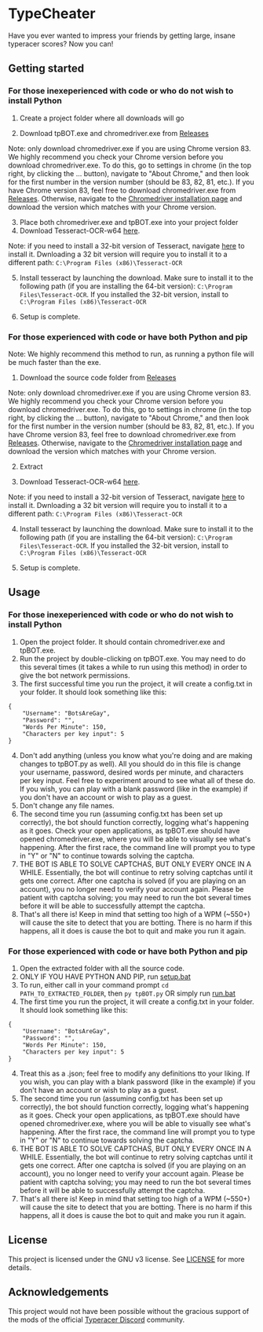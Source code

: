 # TypeCheater

Have you ever wanted to impress your friends by getting large, insane typeracer scores? Now you can!

## Getting started

### For those inexeperienced with code or who do not wish to install Python
1. Create a project folder where all downloads will go

2. Download tpBOT.exe and chromedriver.exe from [Releases](https://github.com/zisop16/TypeCheater/releases)

Note: only download chromedriver.exe if you are using Chrome version 83. We highly recommend you check your Chrome version before you download chromedriver.exe. To do this, go to settings in chrome (in the top right, by clicking the ... button), navigate to "About Chrome," and then look for the first number in the version number (should be 83, 82, 81, etc.). If you have Chrome version 83, feel free to download chromedriver.exe from [Releases](https://github.com/zisop16/TypeCheater/releases). Otherwise, navigate to the [Chromedriver installation page](https://chromedriver.chromium.org/downloads) and download the version which matches with your Chrome version.

3. Place both chromedriver.exe and tpBOT.exe into your project folder
4. Download Tesseract-OCR-w64 [here](https://digi.bib.uni-mannheim.de/tesseract/tesseract-ocr-w64-setup-v5.0.0-alpha.20200328.exe).

Note: if you need to install a 32-bit version of Tesseract, navigate [here](https://github.com/tesseract-ocr/tessdoc) to install it. Dwnloading a 32 bit version will require you to install it to a different path: `C:\Program Files (x86)\Tesseract-OCR`

5. Install tesseract by launching the download. Make sure to install it to the following path (if you are installing the 64-bit version): `C:\Program Files\Tesseract-OCR`. If you installed the 32-bit version, install to `C:\Program Files (x86)\Tesseract-OCR`

6. Setup is complete.

### For those experienced with code or have both Python and pip
Note: We highly recommend this method to run, as running a python file will be much faster than the exe.

1. Download the source code folder from [Releases](https://github.com/zisop16/TypeCheater/releases)

Note: only download chromedriver.exe if you are using Chrome version 83. We highly recommend you check your Chrome version before you download chromedriver.exe. To do this, go to settings in chrome (in the top right, by clicking the ... button), navigate to "About Chrome," and then look for the first number in the version number (should be 83, 82, 81, etc.). If you have Chrome version 83, feel free to download chromedriver.exe from [Releases](https://github.com/zisop16/TypeCheater/releases). Otherwise, navigate to the [Chromedriver installation page](https://chromedriver.chromium.org/downloads) and download the version which matches with your Chrome version.

2. Extract

3. Download Tesseract-OCR-w64 [here](https://digi.bib.uni-mannheim.de/tesseract/tesseract-ocr-w64-setup-v5.0.0-alpha.20200328.exe).

Note: if you need to install a 32-bit version of Tesseract, navigate [here](https://github.com/tesseract-ocr/tessdoc) to install it. Dwnloading a 32 bit version will require you to install it to a different path: `C:\Program Files (x86)\Tesseract-OCR`

4. Install tesseract by launching the download. Make sure to install it to the following path (if you are installing the 64-bit version): `C:\Program Files\Tesseract-OCR`. If you installed the 32-bit version, install to `C:\Program Files (x86)\Tesseract-OCR`

5. Setup is complete.

## Usage

### For those inexeperienced with code or who do not wish to install Python
1. Open the project folder. It should contain chromedriver.exe and tpBOT.exe.
2. Run the project by double-clicking on tpBOT.exe. You may need to do this several times (it takes a while to run using this method) in order to give the bot network permissions.
3. The first successful time you run the project, it will create a config.txt in your folder. It should look something like this:
```
{
    "Username": "BotsAreGay",
    "Password": "",
    "Words Per Minute": 150,
    "Characters per key input": 5
}
```
4. Don't add anything (unless you know what you're doing and are making changes to tpBOT.py as well). All you should do in this file is change your username, password, desired words per minute, and characters per key input. Feel free to experiment around to see what all of these do. If you wish, you can play with a blank password (like in the example) if you don't have an account or wish to play as a guest.
5. Don't change any file names.
6. The second time you run (assuming config.txt has been set up correctly), the bot should function correctly, logging what's happening as it goes. Check your open applications, as tpBOT.exe should have opened chromedriver.exe, where you will be able to visually see what's happening. After the first race, the command line will prompt you to type in "Y" or "N" to continue towards solving the captcha.
7. THE BOT IS ABLE TO SOLVE CAPTCHAS, BUT ONLY EVERY ONCE IN A WHILE. Essentially, the bot will continue to retry solving captchas until
it gets one correct. After one captcha is solved (if you are playing on an account), you no longer need to verify your account again. Please be patient with captcha solving; you may need to run the bot several times before it will be able to successfully attempt the captcha.
8. That's all there is! Keep in mind that setting too high of a WPM (~550+) will cause the site to detect that you are botting. There is no harm if this happens, all it does is cause the bot to quit and make you run it again.

### For those experienced with code or have both Python and pip

1. Open the extracted folder with all the source code.
2. ONLY IF YOU HAVE PYTHON AND PIP, run [setup.bat](/setup.bat)
2. To run, either call in your command prompt `cd PATH_TO_EXTRACTED_FOLDER`, then `py tpBOT.py`
   OR simply run [run.bat](/run.bat)
3. The first time you run the project, it will create a config.txt in your folder. It should look something like this:
```
{
    "Username": "BotsAreGay",
    "Password": "",
    "Words Per Minute": 150,
    "Characters per key input": 5
}
```
4. Treat this as a .json; feel free to modify any definitions tto your liking. If you wish, you can play with a blank password (like in the example) if you don't have an account or wish to play as a guest.
5. The second time you run (assuming config.txt has been set up correctly), the bot should function correctly, logging what's happening as it goes. Check your open applications, as tpBOT.exe should have opened chromedriver.exe, where you will be able to visually see what's happening. After the first race, the command line will prompt you to type in "Y" or "N" to continue towards solving the captcha.
6. THE BOT IS ABLE TO SOLVE CAPTCHAS, BUT ONLY EVERY ONCE IN A WHILE. Essentially, the bot will continue to retry solving captchas until
it gets one correct. After one captcha is solved (if you are playing on an account), you no longer need to verify your account again. Please be patient with captcha solving; you may need to run the bot several times before it will be able to successfully attempt the captcha.
7. That's all there is! Keep in mind that setting too high of a WPM (~550+) will cause the site to detect that you are botting. There is no harm if this happens, all it does is cause the bot to quit and make you run it again.

## License

This project is licensed under the GNU v3 license. See [LICENSE](LICENSE) for more details.

## Acknowledgements

This project would not have been possible without the gracious support of the mods of the official [Typeracer Discord](https://discord.com/invite/typeracer) community.

